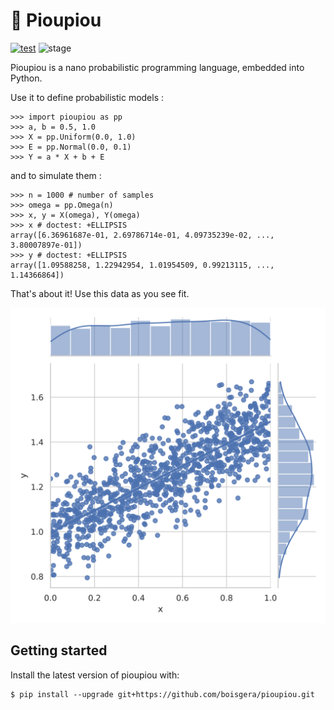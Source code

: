 :baby_chick: Pioupiou
================================================================================

[![test](https://github.com/boisgera/pioupiou/actions/workflows/test.yml/badge.svg)](https://github.com/boisgera/pioupiou/actions/workflows/test.yml)
![stage](https://img.shields.io/badge/stage-pre--alpha-red) 

Pioupiou is a nano probabilistic programming language, embedded into Python.

Use it to define probabilistic models :

    >>> import pioupiou as pp
    >>> a, b = 0.5, 1.0
    >>> X = pp.Uniform(0.0, 1.0)
    >>> E = pp.Normal(0.0, 0.1)
    >>> Y = a * X + b + E

and to simulate them :

    >>> n = 1000 # number of samples
    >>> omega = pp.Omega(n)
    >>> x, y = X(omega), Y(omega)
    >>> x # doctest: +ELLIPSIS
    array([6.36961687e-01, 2.69786714e-01, 4.09735239e-02, ..., 3.80007897e-01])
    >>> y # doctest: +ELLIPSIS
    array([1.09588258, 1.22942954, 1.01954509, 0.99213115, ..., 1.14366864])

That's about it! Use this data as you see fit.

![data](https://raw.githubusercontent.com/boisgera/pioupiou/master/images/xy.svg)

Getting started
--------------------------------------------------------------------------------

Install the latest version of pioupiou with:

    $ pip install --upgrade git+https://github.com/boisgera/pioupiou.git
